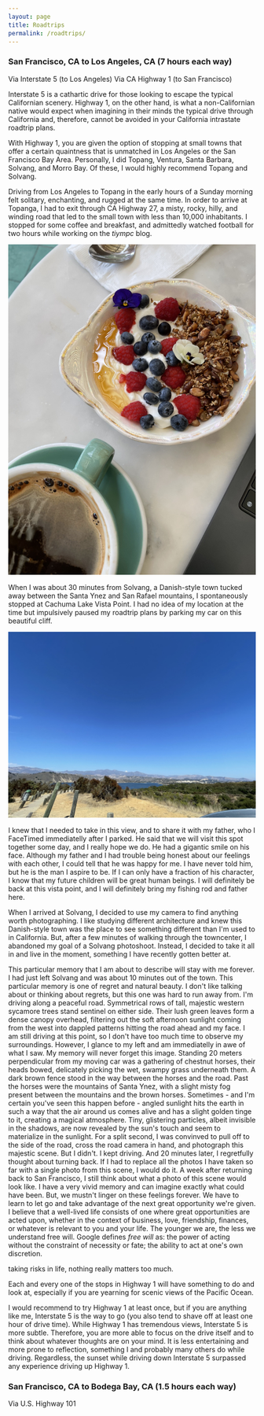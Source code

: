 ```yaml
---
layout: page
title: Roadtrips
permalink: /roadtrips/
---
```

### San Francisco, CA to Los Angeles, CA (7 hours each way)
Via Interstate 5 (to Los Angeles)
Via CA Highway 1 (to San Francisco)

Interstate 5 is a cathartic drive for those looking to escape the typical Californian scenery. Highway 1, on the other hand, is what a non-Californian native would expect when imagining in their minds the typical drive through California and, therefore, cannot be avoided in your California intrastate roadtrip plans.

With Highway 1, you are given the option of stopping at small towns that offer a certain quaintness that is unmatched in Los Angeles or the San Francisco Bay Area. Personally, I did Topang, Ventura, Santa Barbara, Solvang, and Morro Bay. Of these, I would highly recommend Topang and Solvang.

Driving from Los Angeles to Topang in the early hours of a Sunday morning felt solitary, enchanting, and rugged at the same time. In order to arrive at Topanga, I had to exit through CA Highway 27, a misty, rocky, hilly, and winding road that led to the small town with less than 10,000 inhabitants. I stopped for some coffee and breakfast, and admittedly watched football for two hours while working on the *tiympc* blog.

![Topanga Living Cafe](/images/topanga-living-cafe.jpg)

When I was about 30 minutes from Solvang, a Danish-style town tucked away between the Santa Ynez and San Rafael mountains, I spontaneously stopped at Cachuma Lake Vista Point. I had no idea of my location at the time but impulsively paused my roadtrip plans by parking my car on this beautiful cliff.

![Cachuma Lake Vista Point](/images/cachuma.jpg)

I knew that I needed to take in this view, and to share it with my father, who I FaceTimed immediatelly after I parked. He said that we will visit this spot together some day, and I really hope we do. He had a gigantic smile on his face. Although my father and I had trouble being honest about our feelings with each other, I could tell that he was happy for me. I have never told him, but he is the man I aspire to be. If I can only have a fraction of his character, I know that my future children will be great human beings. I will definitely be back at this vista point, and I will definitely bring my fishing rod and father here.

When I arrived at Solvang, I decided to use my camera to find anything worth photographing. I like studying different architecture and knew this Danish-style town was the place to see something different than I'm used to in California. But, after a few minutes of walking through the towncenter, I abandoned my goal of a Solvang photoshoot. Instead, I decided to take it all in and live in the moment, something I have recently gotten better at.

This particular memory that I am about to describe will stay with me forever. I had just left Solvang and was about 10 minutes out of the town. This particular memory is one of regret and natural beauty. I don't like talking about or thinking about regrets, but this one was hard to run away from. I'm driving along a peaceful road. Symmetrical rows of tall, majestic western sycamore trees stand sentinel on either side. Their lush green leaves form a dense canopy overhead, filtering out the soft afternoon sunlight coming from the west into dappled patterns hitting the road ahead and my face. I am still driving at this point, so I don't have too much time to observe my surroundings. However, I glance to my left and am immediatelly in awe of what I saw. My memory will never forget this image. Standing 20 meters perpendicular from my moving car was a gathering of chestnut horses, their heads bowed, delicately picking the wet, swampy grass underneath them. A dark brown fence stood in the way between the horses and the road. Past the horses were the mountains of Santa Ynez, with a slight misty fog present between the mountains and the brown horses. Sometimes - and I'm certain you've seen this happen before - angled sunlight hits the earth in such a way that the air around us comes alive and has a slight golden tinge to it, creating a magical atmosphere. Tiny, glistering particles, albeit invisible in the shadows, are now revealed by the sun's touch and seem to materialize in the sunlight. For a split second, I was convinved to pull off to the side of the road, cross the road camera in hand, and photograph this majestic scene. But I didn't. I kept driving. And 20 minutes later, I regretfully thought about turning back. If I had to replace all the photos I have taken so far with a single photo from this scene, I would do it. A week after returning back to San Francisco, I still think about what a photo of this scene would look like. I have a very vivid memory and can imagine exactly what could have been. But, we mustn't linger on these feelings forever. We have to learn to let go and take advantage of the next great opportunity we're given. I believe that a well-lived life consists of one where great opportunities are acted upon, whether in the context of business, love, friendship, finances, or whatever is relevant to you and your life. The younger we are, the less we understand free will. Google defines *free will* as: the power of acting without the constraint of necessity or fate; the ability to act at one's own discretion. 

taking risks in life, nothing really matters too much. 

Each and every one of the stops in Highway 1 will have something to do and look at, especially if you are yearning for scenic views of the Pacific Ocean.

I would recommend to try Highway 1 at least once, but if you are anything like me, Interstate 5 is the way to go (you also tend to shave off at least one hour of drive time). While Highway 1 has tremendous views, Interstate 5 is more subtle. Therefore, you are more able to focus on the drive itself and to think about whatever thoughts are on your mind. It is less entertaining and more prone to reflection, something I and probably many others do while driving. Regardless, the sunset while driving down Interstate 5 surpassed any experience driving up Highway 1.

### San Francisco, CA to Bodega Bay, CA (1.5 hours each way)
Via U.S. Highway 101
